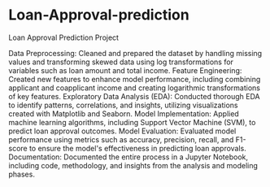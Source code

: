 # Loan-Approval-prediction

Loan Approval Prediction Project

Data Preprocessing: Cleaned and prepared the dataset by handling missing values and transforming skewed data using log transformations for variables such as loan amount and total income.
Feature Engineering: Created new features to enhance model performance, including combining applicant and coapplicant income and creating logarithmic transformations of key features.
Exploratory Data Analysis (EDA): Conducted thorough EDA to identify patterns, correlations, and insights, utilizing visualizations created with Matplotlib and Seaborn.
Model Implementation: Applied machine learning algorithms, including Support Vector Machine (SVM), to predict loan approval outcomes.
Model Evaluation: Evaluated model performance using metrics such as accuracy, precision, recall, and F1-score to ensure the model's effectiveness in predicting loan approvals.
Documentation: Documented the entire process in a Jupyter Notebook, including code, methodology, and insights from the analysis and modeling phases.
